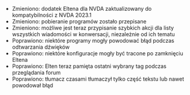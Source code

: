 - Zmieniono: dodatek Eltena dla NVDA zaktualizowany do kompatybilności z NVDA 2023.1
- Zmieniono: pobieranie programów zostało przepisane
- Zmieniono: możliwe jest teraz przypisanie szybkich akcji dla listy wszystkich wiadomości w konwersacji, niezależnie od ich tematu
- Poprawiono: niektóre programy mogły powodować błąd podczas odtwarzania dźwięków
- Poprawiono: niektóre konfiguracje mogły być tracone po zamknięciu Eltena
- Poprawiono: Elten teraz pamięta ostatni wybrany tag podczas przeglądania forum
- Poprawiono: tłumacz czasami tłumaczył tylko część tekstu lub nawet powodował błąd